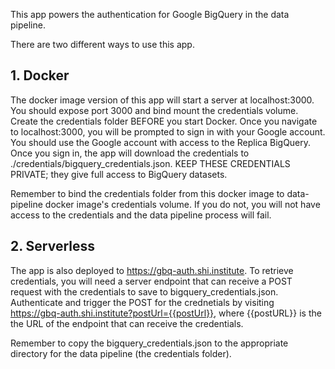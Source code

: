 This app powers the authentication for Google BigQuery in the data pipeline.

There are two different ways to use this app.

## 1. Docker

The docker image version of this app will start a server at localhost:3000. You should expose port 3000 and bind mount the credentials volume.
Create the credentials folder BEFORE you start Docker. Once you navigate to localhost:3000, you will be prompted to sign in with your Google
account. You should use the Google account with access to the Replica BigQuery. Once you sign in, the app will download the credentials
to ./credentials/bigquery_credentials.json. KEEP THESE CREDENTIALS PRIVATE; they give full access to BigQuery datasets.

Remember to bind the credentials folder from this docker image to data-pipeline docker image's credentials volume. If you do not, you will
not have access to the credentials and the data pipeline process will fail.

## 2. Serverless

The app is also deployed to https://gbq-auth.shi.institute. To retrieve credentials, you will need a server endpoint that can receive a POST request
with the credentials to save to bigquery_credentials.json. Authenticate and trigger the POST for the crednetials by visiting
https://gbq-auth.shi.institute?postUrl={{postUrl}}, where {{postURL}} is the the URL of the endpoint that can receive the credentials.

Remember to copy the bigquery_credentials.json to the appropriate directory for the data pipeline (the credentials folder).
